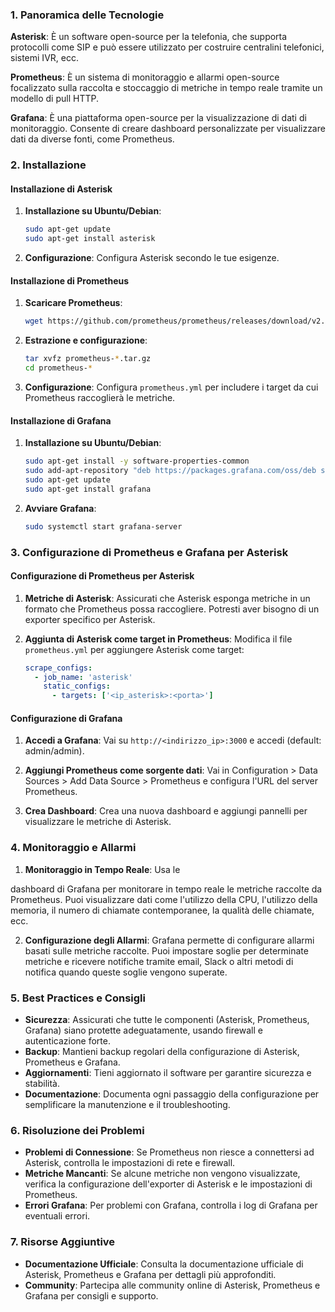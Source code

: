 
### 1. Panoramica delle Tecnologie

**Asterisk**: È un software open-source per la telefonia, che supporta protocolli come SIP e può essere utilizzato per costruire centralini telefonici, sistemi IVR, ecc.

**Prometheus**: È un sistema di monitoraggio e allarmi open-source focalizzato sulla raccolta e stoccaggio di metriche in tempo reale tramite un modello di pull HTTP.

**Grafana**: È una piattaforma open-source per la visualizzazione di dati di monitoraggio. Consente di creare dashboard personalizzate per visualizzare dati da diverse fonti, come Prometheus.

### 2. Installazione

#### Installazione di Asterisk
1. **Installazione su Ubuntu/Debian**: 
   ```bash
   sudo apt-get update
   sudo apt-get install asterisk
   ```

2. **Configurazione**: Configura Asterisk secondo le tue esigenze.

#### Installazione di Prometheus
1. **Scaricare Prometheus**:
   ```bash
   wget https://github.com/prometheus/prometheus/releases/download/v2.26.0/prometheus-2.26.0.linux-amd64.tar.gz
   ```

2. **Estrazione e configurazione**:
   ```bash
   tar xvfz prometheus-*.tar.gz
   cd prometheus-*
   ```

3. **Configurazione**: Configura `prometheus.yml` per includere i target da cui Prometheus raccoglierà le metriche.

#### Installazione di Grafana
1. **Installazione su Ubuntu/Debian**:
   ```bash
   sudo apt-get install -y software-properties-common
   sudo add-apt-repository "deb https://packages.grafana.com/oss/deb stable main"
   sudo apt-get update
   sudo apt-get install grafana
   ```

2. **Avviare Grafana**:
   ```bash
   sudo systemctl start grafana-server
   ```

### 3. Configurazione di Prometheus e Grafana per Asterisk

#### Configurazione di Prometheus per Asterisk
1. **Metriche di Asterisk**: Assicurati che Asterisk esponga metriche in un formato che Prometheus possa raccogliere. Potresti aver bisogno di un exporter specifico per Asterisk.

2. **Aggiunta di Asterisk come target in Prometheus**:
   Modifica il file `prometheus.yml` per aggiungere Asterisk come target:
   ```yaml
   scrape_configs:
     - job_name: 'asterisk'
       static_configs:
         - targets: ['<ip_asterisk>:<porta>']
   ```

#### Configurazione di Grafana
1. **Accedi a Grafana**: Vai su `http://<indirizzo_ip>:3000` e accedi (default: admin/admin).

2. **Aggiungi Prometheus come sorgente dati**: Vai in Configuration > Data Sources > Add Data Source > Prometheus e configura l'URL del server Prometheus.

3. **Crea Dashboard**: Crea una nuova dashboard e aggiungi pannelli per visualizzare le metriche di Asterisk.

### 4. Monitoraggio e Allarmi

1. **Monitoraggio in Tempo Reale**: Usa le

 dashboard di Grafana per monitorare in tempo reale le metriche raccolte da Prometheus. Puoi visualizzare dati come l'utilizzo della CPU, l'utilizzo della memoria, il numero di chiamate contemporanee, la qualità delle chiamate, ecc.

2. **Configurazione degli Allarmi**: Grafana permette di configurare allarmi basati sulle metriche raccolte. Puoi impostare soglie per determinate metriche e ricevere notifiche tramite email, Slack o altri metodi di notifica quando queste soglie vengono superate.

### 5. Best Practices e Consigli

- **Sicurezza**: Assicurati che tutte le componenti (Asterisk, Prometheus, Grafana) siano protette adeguatamente, usando firewall e autenticazione forte.
- **Backup**: Mantieni backup regolari della configurazione di Asterisk, Prometheus e Grafana.
- **Aggiornamenti**: Tieni aggiornato il software per garantire sicurezza e stabilità.
- **Documentazione**: Documenta ogni passaggio della configurazione per semplificare la manutenzione e il troubleshooting.

### 6. Risoluzione dei Problemi

- **Problemi di Connessione**: Se Prometheus non riesce a connettersi ad Asterisk, controlla le impostazioni di rete e firewall.
- **Metriche Mancanti**: Se alcune metriche non vengono visualizzate, verifica la configurazione dell'exporter di Asterisk e le impostazioni di Prometheus.
- **Errori Grafana**: Per problemi con Grafana, controlla i log di Grafana per eventuali errori.

### 7. Risorse Aggiuntive

- **Documentazione Ufficiale**: Consulta la documentazione ufficiale di Asterisk, Prometheus e Grafana per dettagli più approfonditi.
- **Community**: Partecipa alle community online di Asterisk, Prometheus e Grafana per consigli e supporto.

